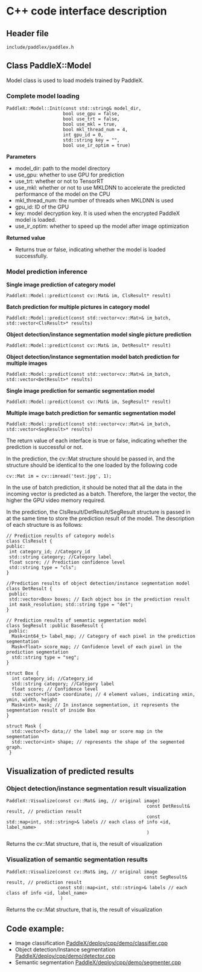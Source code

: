 # C++ code interface description

## Header file
`include/paddlex/paddlex.h`

## Class PaddleX::Model

Model class is used to load models trained by PaddleX.

### Complete model loading
```
PaddleX::Model::Init(const std::string& model_dir,
                     bool use_gpu = false,
                     bool use_trt = false,
                     bool use_mkl = true,
                     bool mkl_thread_num = 4,
                     int gpu_id = 0,
                     std::string key = "",
                     bool use_ir_optim = true)
```

**Parameters**
- model_dir: path to the model directory
- use_gpu: whether to use GPU for prediction
- use_trt: whether or not to TensorRT
- use_mkl: whether or not to use MKLDNN to accelerate the predicted performance of the model on the CPU
- mkl_thread_num: the number of threads when MKLDNN is used
- gpu_id: ID of the GPU
- key: model decryption key. It is used when the encrypted PaddleX model is loaded.
- use_ir_optim: whether to speed up the model after image optimization

**Returned value**
- Returns true or false, indicating whether the model is loaded successfully.

### Model prediction inference

**Single image prediction of category model**
```
PaddleX::Model::predict(const cv::Mat& im, ClsResult* result)
```
**Batch prediction for multiple pictures in category model**
```
PaddleX::Model::predict(const std::vector<cv::Mat>& im_batch, std::vector<ClsResult>* results)
```
**Object detection/instance segmentation model single picture prediction**
```
PaddleX::Model::predict(const cv::Mat& im, DetResult* result)
```
**Object detection/instance segmentation model batch prediction for multiple images**
```
PaddleX::Model::predict(const std::vector<cv::Mat>& im_batch, std::vector<DetResult>* results)
```
**Single image prediction for semantic segmentation model**
```
PaddleX::Model::predict(const cv::Mat& im, SegResult* result)
```
**Multiple image batch prediction for semantic segmentation model**
```
PaddleX::Model::predict(const std::vector<cv::Mat>& im_batch, std::vector<SegResult>* results)
```
The return value of each interface is true or false, indicating whether the prediction is successful or not.

In the prediction, the cv::Mat structure should be passed in, and the structure should be identical to the one loaded by the following code
```
cv::Mat im = cv::imread('test.jpg', 1);
```
In the use of batch prediction, it should be noted that all the data in the incoming vector is predicted as a batch. Therefore, the larger the vector, the higher the GPU video memory required.

In the prediction, the ClsResult/DetResult/SegResult structure is passed in at the same time to store the prediction result of the model. The description of each structure is as follows:
```
// Prediction results of category models
class ClsResult {
public:
 int category_id; //Category_id
 std::string category; //Category label
 float score; // Prediction confidence level
 std::string type = "cls";
} 

//Prediction results of object detection/instance segmentation model
class DetResult {
 public:
 std::vector<Box> boxes; // Each object box in the prediction result
 int mask_resolution; std::string type = "det"; 
} 

// Prediction results of semantic segmentation model
class SegResult :public BaseResult {
 public:
  Mask<int64_t> label_map; // Category of each pixel in the prediction segmentation
  Mask<float> score_map; // Confidence level of each pixel in the prediction segmentation
  std::string type = "seg"; 
}

struct Box {
  int category_id; //Category_id
  std::string category; //Category label
  float score; // Confidence level
  std::vector<float> coordinate; // 4 element values, indicating xmin, ymin, width, height
  Mask<int> mask; // In instance segmentation, it represents the segmentation result of inside Box
} 

struct Mask {
  std::vector<T> data;// the label map or score map in the segmentation
  std::vector<int> shape; // represents the shape of the segmented graph.
 }
```

## Visualization of predicted results

### Object detection/instance segmentation result visualization
```
PaddleX::Visualize(const cv::Mat& img, // original image)
                                                    const DetResult& result, // prediction result
                                                    const std::map<int, std::string>& labels // each class of info <id, label_name>
                                                    )
```
Returns the cv::Mat structure, that is, the result of visualization

### Visualization of semantic segmentation results
```
PaddleX::Visualize(const cv::Mat& img, // original image
                                                   const SegResult& result, // prediction result
                   const std::map<int, std::string>& labels // each class of info <id, label_name>
                    )
```
Returns the cv::Mat structure, that is, the result of visualization


## Code example:

- Image classification
[PaddleX/deploy/cpp/demo/classifier.cpp](https://github.com/PaddlePaddle/PaddleX/blob/develop/deploy/cpp/demo/classifier.cpp)  
- Object detection/Instance segmentation
[PaddleX/deploy/cpp/demo/detector.cpp ](https://github.com/PaddlePaddle/PaddleX/blob/develop/deploy/cpp/demo/detector.cpp)
- Semantic segmentation
[PaddleX/deploy/cpp/demo/segmenter.cpp ](https://github.com/PaddlePaddle/PaddleX/blob/develop/deploy/cpp/demo/segmenter.cpp)
